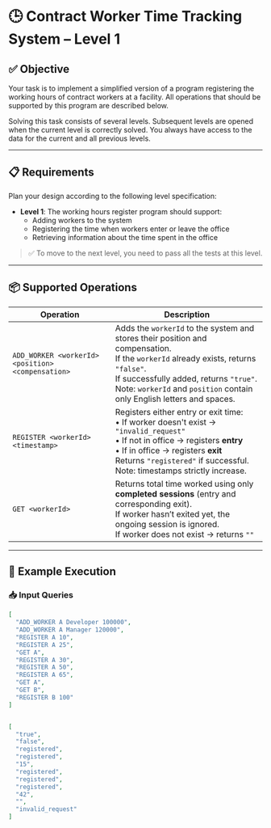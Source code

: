 # 🕒 Contract Worker Time Tracking System – Level 1

## ✅ Objective

Your task is to implement a simplified version of a program registering the working hours of contract workers at a facility. All operations that should be supported by this program are described below.

Solving this task consists of several levels. Subsequent levels are opened when the current level is correctly solved. You always have access to the data for the current and all previous levels.

---

## 📋 Requirements

Plan your design according to the following level specification:

- **Level 1**: The working hours register program should support:
  - Adding workers to the system
  - Registering the time when workers enter or leave the office
  - Retrieving information about the time spent in the office

> ✅ To move to the next level, you need to pass all the tests at this level.

---

## 📦 Supported Operations

| Operation | Description |
|----------|-------------|
| `ADD_WORKER <workerId> <position> <compensation>` | Adds the `workerId` to the system and stores their position and compensation.<br>If the `workerId` already exists, returns `"false"`.<br>If successfully added, returns `"true"`.<br>Note: `workerId` and `position` contain only English letters and spaces. |
| `REGISTER <workerId> <timestamp>` | Registers either entry or exit time:<br>• If worker doesn't exist → `"invalid_request"`<br>• If not in office → registers **entry**<br>• If in office → registers **exit**<br>Returns `"registered"` if successful.<br>Note: timestamps strictly increase. |
| `GET <workerId>` | Returns total time worked using only **completed sessions** (entry and corresponding exit).<br>If worker hasn’t exited yet, the ongoing session is ignored.<br>If worker does not exist → returns `""` |

---

## 🧪 Example Execution

### 📥 Input Queries

```json
[
  "ADD_WORKER A Developer 100000",
  "ADD_WORKER A Manager 120000",
  "REGISTER A 10",
  "REGISTER A 25",
  "GET A",
  "REGISTER A 30",
  "REGISTER A 50",
  "REGISTER A 65",
  "GET A",
  "GET B",
  "REGISTER B 100"
]


[
  "true",
  "false",
  "registered",
  "registered",
  "15",
  "registered",
  "registered",
  "registered",
  "42",
  "",
  "invalid_request"
]
